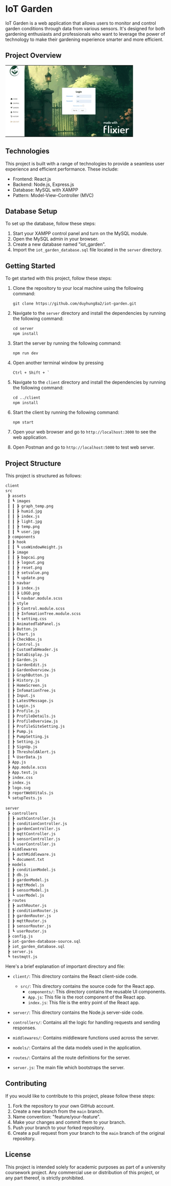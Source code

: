 # IoT Garden

IoT Garden is a web application that allows users to monitor and control garden conditions through data from various sensors. It's designed for both gardening enthusiasts and professionals who want to leverage the power of technology to make their gardening experience smarter and more efficient.


## Project Overview

![](https://github.com/duyhung8a2/iot-garden/blob/master/screenshot/project.gif)

## Technologies

This project is built with a range of technologies to provide a seamless user experience and efficient performance. These include:

- Frontend: React.js
- Backend: Node.js, Express.js
- Database: MySQL with XAMPP
- Pattern: Model-View-Controller (MVC)

## Database Setup

To set up the database, follow these steps:

1. Start your XAMPP control panel and turn on the MySQL module.
2. Open the MySQL admin in your browser.
3. Create a new database named "iot_garden".
4. Import the `iot_garden_database.sql` file located in the `server` directory.


## Getting Started

To get started with this project, follow these steps:

1. Clone the repository to your local machine using the following command:

   ```
   git clone https://github.com/duyhung8a2/iot-garden.git
   ```

2. Navigate to the `server` directory and install the dependencies by running the following command:

   ```
   cd server
   npm install
   ```

3. Start the server by running the following command:

   ```
   npm run dev
   ```

4. Open another terminal window by pressing 
   ```
   Ctrl + Shift + `
   ```

5. Navigate to the `client` directory and install the dependencies by running the following command:

   ```
   cd ../client
   npm install
   ```

6. Start the client by running the following command:

   ```
   npm start
   ```

7. Open your web browser and go to `http://localhost:3000` to see the web application.
8. Open Postman and go to `http://localhost:5000` to test web server.

## Project Structure

This project is structured as follows:
```
client
src
 ┣ assets
 ┃ ┗ images
 ┃ ┃ ┣ graph_temp.png
 ┃ ┃ ┣ humid.jpg
 ┃ ┃ ┣ index.js
 ┃ ┃ ┣ light.jpg
 ┃ ┃ ┣ temp.png
 ┃ ┃ ┗ user.jpg
 ┣ components
 ┃ ┣ hook
 ┃ ┃ ┗ useWindowHeight.js
 ┃ ┣ image
 ┃ ┃ ┣ bapcai.png
 ┃ ┃ ┣ logout.png
 ┃ ┃ ┣ reset.png
 ┃ ┃ ┣ setvalue.png
 ┃ ┃ ┗ update.png
 ┃ ┣ navbar
 ┃ ┃ ┣ index.js
 ┃ ┃ ┣ LOGO.png
 ┃ ┃ ┗ navbar.module.scss
 ┃ ┣ style
 ┃ ┃ ┣ Control.module.scss
 ┃ ┃ ┣ InfomationTree.module.scss
 ┃ ┃ ┗ setting.css
 ┃ ┣ AnimatedTabPanel.js
 ┃ ┣ Button.js
 ┃ ┣ Chart.js
 ┃ ┣ CheckBox.js
 ┃ ┣ Control.js
 ┃ ┣ CustomTabHeader.js
 ┃ ┣ DataDisplay.js
 ┃ ┣ Garden.js
 ┃ ┣ GardenEdit.js
 ┃ ┣ GardenOverview.js
 ┃ ┣ GraphButton.js
 ┃ ┣ History.js
 ┃ ┣ HomeScreen.js
 ┃ ┣ InfomationTree.js
 ┃ ┣ Input.js
 ┃ ┣ LatestMessage.js
 ┃ ┣ Login.js
 ┃ ┣ Profile.js
 ┃ ┣ ProfileDetails.js
 ┃ ┣ ProfileOverview.js
 ┃ ┣ ProfileSiteSetting.js
 ┃ ┣ Pump.js
 ┃ ┣ PumpSetting.js
 ┃ ┣ Setting.js
 ┃ ┣ SignUp.js
 ┃ ┣ ThresholdAlert.js
 ┃ ┗ UserData.js
 ┣ App.js
 ┣ App.module.scss
 ┣ App.test.js
 ┣ index.css
 ┣ index.js
 ┣ logo.svg
 ┣ reportWebVitals.js
 ┗ setupTests.js

server
 ┣ controllers
 ┃ ┣ authController.js
 ┃ ┣ conditionController.js
 ┃ ┣ gardenController.js
 ┃ ┣ mqttController.js
 ┃ ┣ sensorController.js
 ┃ ┗ userController.js
 ┣ middlewares
 ┃ ┣ authMiddleware.js
 ┃ ┗ document.txt
 ┣ models
 ┃ ┣ conditionModel.js
 ┃ ┣ db.js
 ┃ ┣ gardenModel.js
 ┃ ┣ mqttModel.js
 ┃ ┣ sensorModel.js
 ┃ ┗ userModel.js
 ┣ routes
 ┃ ┣ authRouter.js
 ┃ ┣ conditionRouter.js
 ┃ ┣ gardenRouter.js
 ┃ ┣ mqttRouter.js
 ┃ ┣ sensorRouter.js
 ┃ ┗ userRouter.js
 ┣ config.js
 ┣ iot-garden-database-source.sql
 ┣ iot_garden_database.sql
 ┣ server.js
 ┗ testmqtt.js
```

Here's a brief explanation of important directory and file:

- `client/`: This directory contains the React client-side code.
  - `src/`: This directory contains the source code for the React app.
    - `components/`: This directory contains the reusable UI components.
    - `App.js`: This file is the root component of the React app.
    - `index.js`: This file is the entry point of the React app.

- `server/`: This directory contains the Node.js server-side code.
- `controllers/`: Contains all the logic for handling requests and sending responses.
- `middlewares/`: Contains middleware functions used across the server.
- `models/`: Contains all the data models used in the application.
- `routes/`: Contains all the route definitions for the server.
- `server.js`: The main file which bootstraps the server.


## Contributing

If you would like to contribute to this project, please follow these steps:

1. Fork the repository to your own GitHub account.
2. Create a new branch from the `main` branch.
3. Name convention: "feature/your-feature".
4. Make your changes and commit them to your branch.
5. Push your branch to your forked repository.
6. Create a pull request from your branch to the `main` branch of the original repository.

## License

This project is intended solely for academic purposes as part of a university coursework project. Any commercial use or distribution of this project, or any part thereof, is strictly prohibited.
